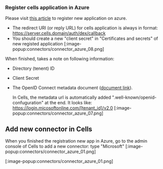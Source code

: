### Register cells application in Azure
Please visit [this article](https://docs.microsoft.com/en-us/graph/auth-register-app-v2) to register new application on azure.
- The redirect URI (or reply URL) for cells application is always in format: https://server.cells.domain/auth/dex/callback
- You should create a new "client secret" in "Certificates and secrets" of new registed application
  [:image-popup:connectors/connector_azure_08.png]

When finished, takes a note on following information:
- Directory (tenent) ID
- Client Secret
- The OpenID Connect metadata document ([document link](https://login.microsoftonline.com/tenentId/v2.0)). 
  
  In Cells, the metadata url is automatically added ".well-known/openid-confuguration" at the end. It looks like: https://login.micosoftonline.com/[tenant_id]/v2.0
   [:image-popup:connectors/connector_azure_07.png]  

## Add new connector in Cells
When you finished the registration new app in Azure, go to the admin console of Cells to add a new connector: type "Microsoft"
  [:image-popup:connectors/connector_azure_01.png]

  [:image-popup:connectors/connector_azure_01.png]

